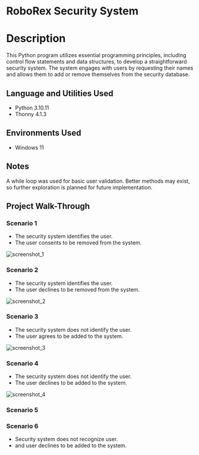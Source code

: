# RoboRex Security System


# Description 
This Python program utilizes essential programming principles, including control flow statements and data structures, to develop a straightforward security system. The system engages with users by requesting their names and allows them to add or remove themselves from the security database.


## Language and Utilities Used
- Python 3.10.11
- Thonny 4.1.3


## Environments Used
- Windows 11


## Notes
A while loop was used for basic user validation. Better methods may exist, so further exploration is planned for future implementation. 


## Project Walk-Through

### Scenario 1
- The security system identifies the user.
- The user consents to be removed from the system.
  
![screenshot_1](https://github.com/user-attachments/assets/bdce7d62-7b82-49a0-b829-67909ae6f67c)

### Scenario 2
- The security system identifies the user.
- The user declines to be removed from the system.

![screenshot_2](https://github.com/user-attachments/assets/d30a7d8c-7dcc-4f76-9402-bb58fb5c2b00)

### Scenario 3
  
- The security system does not identify the user.
- The user agrees to be added to the system.

![screenshot_3](https://github.com/user-attachments/assets/70e1eec9-bf18-4ca2-963f-7d509dda6f68)

### Scenario 4

- The security system does not identify the user.
- The user declines to be added to the system.
  
![screenshot_4](https://github.com/user-attachments/assets/44a70a95-4356-4e9a-8691-c0cf38f04e7b)


### Scenario 5

### Scenario 6

  
- Security system does not recognize user.
-  and user declines to be added to the system. 


